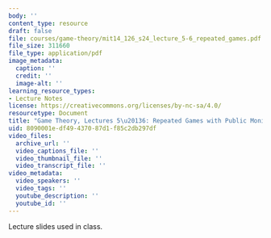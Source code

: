```yaml
---
body: ''
content_type: resource
draft: false
file: courses/game-theory/mit14_126_s24_lecture_5-6_repeated_games.pdf
file_size: 311660
file_type: application/pdf
image_metadata:
  caption: ''
  credit: ''
  image-alt: ''
learning_resource_types:
- Lecture Notes
license: https://creativecommons.org/licenses/by-nc-sa/4.0/
resourcetype: Document
title: "Game Theory, Lectures 5\u20136: Repeated Games with Public Monitoring"
uid: 8090001e-df49-4370-87d1-f85c2db297df
video_files:
  archive_url: ''
  video_captions_file: ''
  video_thumbnail_file: ''
  video_transcript_file: ''
video_metadata:
  video_speakers: ''
  video_tags: ''
  youtube_description: ''
  youtube_id: ''
---
```

Lecture slides used in class.